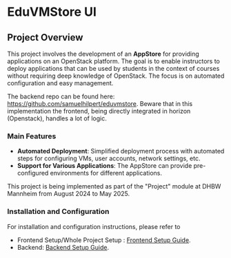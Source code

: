 # EduVMStore UI

## Project Overview

This project involves the development of an **AppStore** for providing applications on an OpenStack platform.
The goal is to enable instructors to deploy applications that can be used by students
in the context of courses without requiring deep knowledge of OpenStack.
The focus is on automated configuration and easy management.

The backend repo can be found here: https://github.com/samuelhilpert/eduvmstore. Beware that in this implementation the frontend, being directly integrated in horizon (Openstack), handles a lot of logic.

### Main Features
- **Automated Deployment**: Simplified deployment process with automated steps for configuring VMs,
  user accounts, network settings, etc.
- **Support for Various Applications**: The AppStore can provide pre-configured environments
  for different applications.

This project is being implemented as part of the "Project" module at DHBW Mannheim
from August 2024 to May 2025.

### Installation and Configuration
For installation and configuration instructions, please refer to
- Frontend Setup/Whole Project Setup : [Frontend Setup Guide](project_installation_and_configuration.md).
- Backend: [Backend Setup Guide](https://github.com/samuelhilpert/eduvmstore/blob/dev/backend_setup.md).
